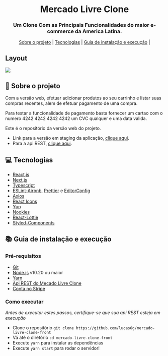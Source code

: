 
<h1 align="center">
    Mercado Livre Clone
</h1>

<h3 align="center">
Um Clone Com as Principais Funcionalidades do maior e-commerce da America Latina.
</h3>

<p align="center">
  <a href="#rocket-sobre-o-projeto">Sobre o projeto</a> | <a href="#computer-tecnologias">Tecnologias</a> | <a href="#books-guia-de-instalação-e-execução">Guia de instalação e execução</a> |
</p>

## Layout

<img src="https://user-images.githubusercontent.com/54814274/140586879-19084ed6-8110-47ab-a506-f4a0154b520d.png">

## :rocket: Sobre o projeto

<p>Com a versão web, efetuar adicionar produtos ao seu carrinho e listar suas compras recentes, alem de efetuar pagamento de uma compra.</p>

<p>Para testar a funcionalidade de pagamento basta fornecer um cartao com o numero 4242 4242 4242 4242 um CVC qualquer e uma data  valida.</p>

<p>Este é o repositório da versão web do projeto.</p>
<ul>
  <li>Link para a versão em staging da aplicação, <a href="https://mercado-livre-clone-frontend.netlify.app">clique aqui</a>.</li>
  <li>Para a api REST, <a href="https://github.com/lucas6g/mercado-livre-clone-backend">clique aqui</a>.</li>
</ul>

## :computer: Tecnologias

- [React.js](https://pt-br.reactjs.org/)
- [Next.js](https://nextjs.org)
- [Typescript](https://www.typescriptlang.org/)
- [ESLint-Airbnb](https://eslint.org/), [Prettier](https://prettier.io/) e [EditorConfig](https://editorconfig.org/)
- [Axios](https://github.com/axios/axios)
- [React Icons](https://react-icons.github.io/react-icons/)
- [Yup](https://github.com/jquense/yup)
- [Nookies](https://www.npmjs.com/package/nookies?activeTab=readme)
- [React-Lottie](https://www.npmjs.com/package/react-lottie)
- [Styled-Components](styled-components)



## :books: Guia de instalação e execução

### Pré-requisitos

- [Git](https://git-scm.com/)
- [Node.js](https://nodejs.org/en/) v10.20 ou maior
- [Yarn](https://yarnpkg.com/)
- [Api REST do Mecado Livre Clone](https://github.com/lucas6g/mercado-livre-clone-backend)
- [Conta no Stripe](https://stripe.com/br)

### Como executar

<i>Antes de executar estes passos, certifique-se que sua api REST esteja em execução</i>

- Clone o repositório `git clone https://github.com/lucas6g/mercado-livre-clone-front`
- Vá até o diretório `cd mercado-livre-clone-front`
- Execute `yarn` para instalar as dependências
- Execute `yarn start` para rodar o servidor!
